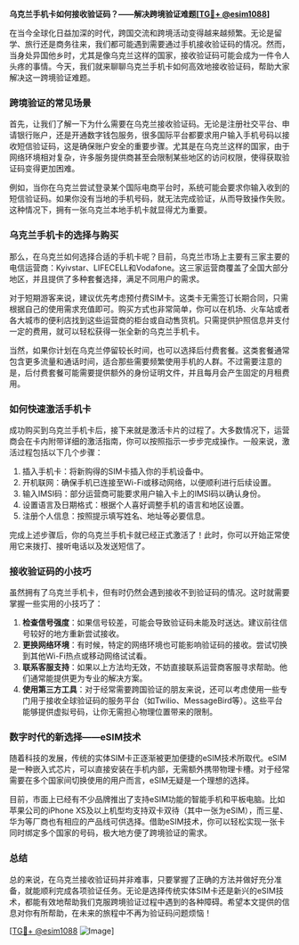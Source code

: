 **乌克兰手机卡如何接收验证码？——解决跨境验证难题[[TG💪+ @esim1088](https://t.me/s/esim1088)]**

在当今全球化日益加深的时代，跨国交流和跨境活动变得越来越频繁。无论是留学、旅行还是商务往来，我们都可能遇到需要通过手机接收验证码的情况。然而，当身处异国他乡时，尤其是像乌克兰这样的国家，接收验证码可能会成为一件令人头疼的事情。今天，我们就来聊聊乌克兰手机卡如何高效地接收验证码，帮助大家解决这一跨境验证难题。

### 跨境验证的常见场景

首先，让我们了解一下为什么需要在乌克兰接收验证码。无论是注册社交平台、申请银行账户，还是开通数字钱包服务，很多国际平台都要求用户输入手机号码以接收短信验证码，这是确保账户安全的重要步骤。尤其是在乌克兰这样的国家，由于网络环境相对复杂，许多服务提供商甚至会限制某些地区的访问权限，使得获取验证码变得更加困难。

例如，当你在乌克兰尝试登录某个国际电商平台时，系统可能会要求你输入收到的短信验证码。如果你没有当地的手机号码，就无法完成验证，从而导致操作失败。这种情况下，拥有一张乌克兰本地手机卡就显得尤为重要。

### 乌克兰手机卡的选择与购买

那么，在乌克兰如何选择合适的手机卡呢？目前，乌克兰市场上主要有三家主要的电信运营商：Kyivstar、LIFECELL和Vodafone。这三家运营商覆盖了全国大部分地区，并且提供了多种套餐选择，满足不同用户的需求。

对于短期游客来说，建议优先考虑预付费SIM卡。这类卡无需签订长期合同，只需根据自己的使用需求充值即可。购买方式也非常简单，你可以在机场、火车站或者各大城市的便利店找到这些运营商的柜台或自动售货机。只需提供护照信息并支付一定的费用，就可以轻松获得一张全新的乌克兰手机卡。

当然，如果你计划在乌克兰停留较长时间，也可以选择后付费套餐。这类套餐通常包含更多流量和通话时间，适合那些需要频繁使用手机的人群。不过需要注意的是，后付费套餐可能需要提供额外的身份证明文件，并且每月会产生固定的月租费用。

### 如何快速激活手机卡

成功购买到乌克兰手机卡后，接下来就是激活卡片的过程了。大多数情况下，运营商会在卡内附带详细的激活指南，你可以按照指示一步步完成操作。一般来说，激活过程包括以下几个步骤：

1. 插入手机卡：将新购得的SIM卡插入你的手机设备中。
2. 开机联网：确保手机已连接至Wi-Fi或移动网络，以便顺利进行后续设置。
3. 输入IMSI码：部分运营商可能要求用户输入卡上的IMSI码以确认身份。
4. 设置语言及日期格式：根据个人喜好调整手机的语言和地区设置。
5. 注册个人信息：按照提示填写姓名、地址等必要信息。

完成上述步骤后，你的乌克兰手机卡就已经正式激活了！此时，你可以开始正常使用它来拨打、接听电话以及发送短信了。

### 接收验证码的小技巧

虽然拥有了乌克兰手机卡，但有时仍然会遇到接收不到验证码的情况。这时就需要掌握一些实用的小技巧了：

1. **检查信号强度**：如果信号较差，可能会导致验证码未能及时送达。建议前往信号较好的地方重新尝试接收。
2. **更换网络环境**：有时候，特定的网络环境也可能影响验证码的接收。尝试切换到其他Wi-Fi热点或移动网络试试看。
3. **联系客服支持**：如果以上方法均无效，不妨直接联系运营商客服寻求帮助。他们通常能提供更为专业的解决方案。
4. **使用第三方工具**：对于经常需要跨国验证的朋友来说，还可以考虑使用一些专门用于接收全球验证码的服务平台（如Twilio、MessageBird等）。这些平台能够提供虚拟号码，让你无需担心物理位置带来的限制。

### 数字时代的新选择——eSIM技术

随着科技的发展，传统的实体SIM卡正逐渐被更加便捷的eSIM技术所取代。eSIM是一种嵌入式芯片，可以直接安装在手机内部，无需额外携带物理卡槽。对于经常需要在多个国家间切换使用的用户而言，eSIM无疑是一个理想的选择。

目前，市面上已经有不少品牌推出了支持eSIM功能的智能手机和平板电脑。比如苹果公司的iPhone XS及以上机型均支持双卡双待（其中一张为eSIM），而三星、华为等厂商也有相应的产品线可供选择。借助eSIM技术，你可以轻松实现一张卡同时绑定多个国家的号码，极大地方便了跨境验证的需求。

### 总结

总的来说，在乌克兰接收验证码并非难事，只要掌握了正确的方法并做好充分准备，就能顺利完成各项验证任务。无论是选择传统实体SIM卡还是新兴的eSIM技术，都能有效地帮助我们克服跨境验证过程中遇到的各种障碍。希望本文提供的信息对你有所帮助，在未来的旅程中不再为验证码问题烦恼！

[[TG💪+ @esim1088](https://t.me/s/esim1088) ![Image](https://i.postimg.cc/4NQfJmqS/Snipaste-2025-05-13-00-14-12.png)]